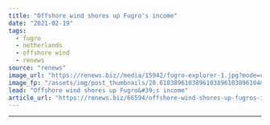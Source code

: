 ```yaml
---
title: "Offshore wind shores up Fugro's income"
date: "2021-02-19"
tags: 
  - fugro
  - netherlands
  - offshore wind
  - renews
source: "renews"
image_url: "https://renews.biz//media/15942/fugro-explorer-1.jpg?mode=crop&width=770&heightratio=0.6103896103896103896103896104&slimmage=true"
image_fp: "/assets/img/post_thumbnails/20.6103896103896103896103896104&slimmage=true"
lead: "Offshore wind shores up Fugro&#39;s income"
article_url: "https://renews.biz/66594/offshore-wind-shores-up-fugros-income/"
---
```


---
